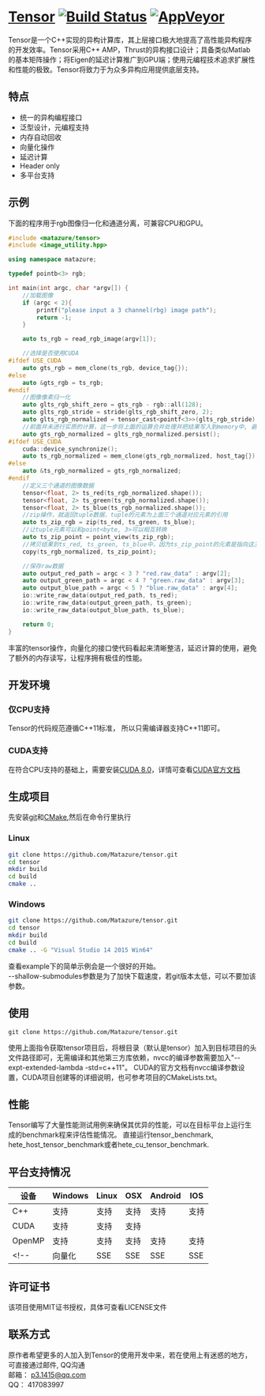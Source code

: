 # [Tensor](https://github.com/Matazure/tensor) [![Build Status](https://travis-ci.org/Matazure/tensor.svg?branch=master)](https://travis-ci.org/Matazure/tensor)  [![AppVeyor](https://img.shields.io/appveyor/ci/zhangzhimin/tensor.svg)](https://ci.appveyor.com/project/zhangzhimin/tensor)
Tensor是一个C++实现的异构计算库，其上层接口极大地提高了高性能异构程序的开发效率。Tensor采用C++ AMP，Thrust的异构接口设计；具备类似Matlab的基本矩阵操作；将Eigen的延迟计算推广到GPU端；使用元编程技术追求扩展性和性能的极致。Tensor将致力于为众多异构应用提供底层支持。

## 特点
* 统一的异构编程接口
* 泛型设计，元编程支持
* 内存自动回收
* 向量化操作
* 延迟计算
* Header only
* 多平台支持

## 示例
下面的程序用于rgb图像归一化和通道分离，可兼容CPU和GPU。
``` cpp
#include <matazure/tensor>
#include <image_utility.hpp>

using namespace matazure;

typedef pointb<3> rgb;

int main(int argc, char *argv[]) {
	//加载图像
	if (argc < 2){
		printf("please input a 3 channel(rbg) image path");
		return -1;
	}

	auto ts_rgb = read_rgb_image(argv[1]);

	//选择是否使用CUDA
#ifdef USE_CUDA
	auto gts_rgb = mem_clone(ts_rgb, device_tag{});
#else
	auto &gts_rgb = ts_rgb;
#endif
	//图像像素归一化
	auto glts_rgb_shift_zero = gts_rgb - rgb::all(128);
	auto glts_rgb_stride = stride(glts_rgb_shift_zero, 2);
	auto glts_rgb_normalized = tensor_cast<pointf<3>>(glts_rgb_stride) / pointf<3>::all(128.0f);
	//前面并未进行实质的计算，这一步将上面的运算合并处理并把结果写入到memory中, 避免了额外的内存开销
	auto gts_rgb_normalized = glts_rgb_normalized.persist();
#ifdef USE_CUDA
	cuda::device_synchronize();
	auto ts_rgb_normalized = mem_clone(gts_rgb_normalized, host_tag{});
#else
	auto &ts_rgb_normalized = gts_rgb_normalized;
#endif
	//定义三个通道的图像数据
	tensor<float, 2> ts_red(ts_rgb_normalized.shape());
	tensor<float, 2> ts_green(ts_rgb_normalized.shape());
	tensor<float, 2> ts_blue(ts_rgb_normalized.shape());
	//zip操作，就返回tuple数据，tuple的元素为上面三个通道对应元素的引用
	auto ts_zip_rgb = zip(ts_red, ts_green, ts_blue);
	//让tuple元素可以和point<byte, 3>可以相互转换
	auto ts_zip_point = point_view(ts_zip_rgb);
	//拷贝结果到ts_red, ts_green, ts_blue中，因为ts_zip_point的元素是指向这三个通道的引用
	copy(ts_rgb_normalized, ts_zip_point);

	//保存raw数据
	auto output_red_path = argc < 3 ? "red.raw_data" : argv[2];
	auto output_green_path = argc < 4 ? "green.raw_data" : argv[3];
	auto output_blue_path = argc < 5 ? "blue.raw_data" : argv[4];
	io::write_raw_data(output_red_path, ts_red);
	io::write_raw_data(output_green_path, ts_green);
	io::write_raw_data(output_blue_path, ts_blue);

	return 0;
}
```
丰富的tensor操作，向量化的接口使代码看起来清晰整洁，延迟计算的使用，避免了额外的内存读写，让程序拥有极佳的性能。
## 开发环境
### 仅CPU支持
Tensor的代码规范遵循C++11标准， 所以只需编译器支持C++11即可。
### CUDA支持
在符合CPU支持的基础上，需要安装[CUDA 8.0](https://developer.nvidia.com/cuda-downloads)，详情可查看[CUDA官方文档](http://docs.nvidia.com/cuda/index.html#axzz4kQuxAvUe)

## 生成项目
先安装[git](https://git-scm.com/)和[CMake](https://cmake.org/),然后在命令行里执行
### Linux
``` sh
git clone https://github.com/Matazure/tensor.git
cd tensor
mkdir build
cd build
cmake ..
```
### Windows
``` sh
git clone https://github.com/Matazure/tensor.git
cd tensor
mkdir build
cd build
cmake .. -G "Visual Studio 14 2015 Win64"
```
查看example下的简单示例会是一个很好的开始。  
--shallow-submodules参数是为了加快下载速度，若git版本太低，可以不要加该参数。
## 使用
```
git clone https://github.com/Matazure/tensor.git
```
使用上面指令获取tensor项目后，将根目录（默认是tensor）加入到目标项目的头文件路径即可，无需编译和其他第三方库依赖，nvcc的编译参数需要加入"--expt-extended-lambda -std=c++11"。 CUDA的官方文档有nvcc编译参数设置，CUDA项目创建等的详细说明，也可参考项目的CMakeLists.txt。

## 性能
Tensor编写了大量性能测试用例来确保其优异的性能，可以在目标平台上运行生成的benchmark程来评估性能情况。 直接运行tensor_benchmark, hete_host_tensor_benchmark或者hete_cu_tensor_benchmark.

## 平台支持情况
| 设备  | Windows | Linux | OSX | Android | IOS |
| --- | --- | --- | --- | --- | --- |
| C++ | 支持 | 支持 | 支持 | 支持 | 支持
| CUDA | 支持 | 支持 | 支持 |  |  |
| OpenMP | 支持 | 支持 | 支持 | 支持 | 支持 |
<!-- |向量化|SSE|SSE|SSE|SSE| | -->

## 许可证书
该项目使用MIT证书授权，具体可查看LICENSE文件

## 联系方式
原作者希望更多的人加入到Tensor的使用开发中来，若在使用上有迷惑的地方，可直接通过邮件, QQ沟通  
邮箱： p3.1415@qq.com  
QQ： 417083997

